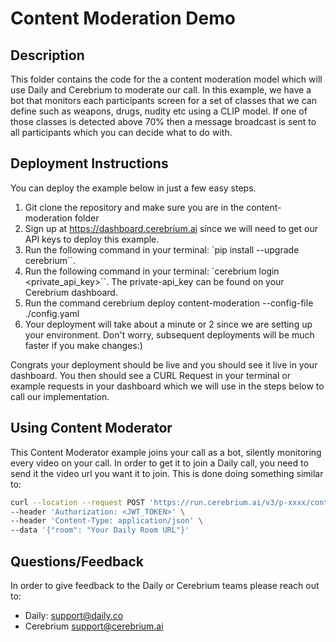 # Content Moderation Demo

## Description

This folder contains the code for the a content moderation model which will use Daily and Cerebrium to moderate our call. In this example, we have a bot that monitors each participants screen for a set of classes that we can define such as weapons, drugs, nudity etc using a CLIP model. If one of those classes is detected above 70% then a message broadcast is sent to all participants which you can decide what to do with.

## Deployment Instructions
You can deploy the example below in just a few easy steps.
1. Git clone the repository and make sure you are in the content-moderation folder
2. Sign up at https://dashboard.cerebrium.ai since we will need to get our API keys to deploy this example.
3. Run the following command in your terminal: `pip install --upgrade cerebrium``.
4. Run the following command in your terminal: `cerebrium login <private_api_key>``. The private-api_key can be found on your Cerebrium dashboard.
5. Run the command cerebrium deploy content-moderation --config-file ./config.yaml
6. Your deployment will take about a minute or 2 since we are setting up your environment. Don't worry, subsequent deployments will be much faster if you make changes:)

Congrats your deployment should be live and you should see it live in your dashboard. You then should see a CURL Request in your terminal or example requests in your dashboard which we will use in the steps below to call our implementation.

## Using Content Moderator
This Content Moderator example joins your call as a bot, silently monitoring every video on your call. In order to get it to join a Daily call, you need to send it the video url you want it to join. This is done doing something similar to:

```bash
curl --location --request POST 'https://run.cerebrium.ai/v3/p-xxxx/content-moderation/predict' \
--header 'Authorization: <JWT_TOKEN>' \
--header 'Content-Type: application/json' \
--data '{"room": "Your Daily Room URL"}'
```

## Questions/Feedback
In order to give feedback to the Daily or Cerebrium teams please reach out to:
- Daily: support@daily.co
- Cerebrium support@cerebrium.ai